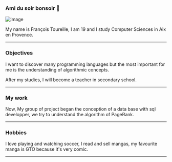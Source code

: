 ### Ami du soir bonsoir 👋
![image](https://i.pinimg.com/originals/0c/0d/f0/0c0df0349e5be00d3c5cd247de109a92.jpg)


My name is François Toureille, I am 19 and I study Computer Sciences in Aix en Provence.
***
### Objectives
I want to discover many programming languages but the most important for me is the understanding of algorithmic concepts.

After my studies, I will become a teacher in secondary school.
***
### My work
Now, My group of project began the conception of a data base with sql developper, we try to understand the algorithm of PageRank.
***
### Hobbies
I love playing and watching soccer, I read and sell mangas, my favourite manga is GTO because it's very comic.
***
<!--
**FrancoisToureille/FrancoisToureille** is a ✨ _special_ ✨ repository because its `README.md` (this file) appears on your GitHub profile.

Here are some ideas to get you started:

- 🔭 I’m currently working on ...
- 🌱 I’m currently learning ...
- 👯 I’m looking to collaborate on ...
- 🤔 I’m looking for help with ...
- 💬 Ask me about ...
- 📫 How to reach me: ...
- 😄 Pronouns: ...
- ⚡ Fun fact: ...
-->
